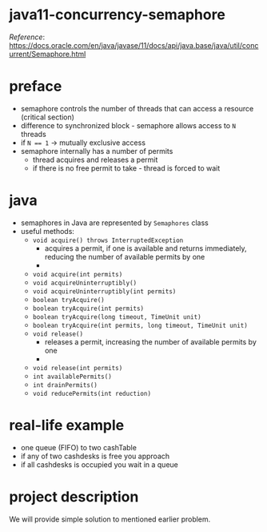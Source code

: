 # java11-concurrency-semaphore

_Reference_: https://docs.oracle.com/en/java/javase/11/docs/api/java.base/java/util/concurrent/Semaphore.html

# preface
* semaphore controls the number of threads that can access 
a resource (critical section)
* difference to synchronized block - semaphore allows access 
to `N` threads
* if `N == 1` -> mutually exclusive access
* semaphore internally has a number of permits
    * thread acquires and releases a permit
    * if there is no free permit to take - thread is forced to wait

# java
* semaphores in Java are represented by `Semaphores` class
* useful methods:
    * `void acquire() throws InterruptedException`
        * acquires a permit, if one is available and returns immediately, 
        reducing the number of available permits by one
        * 
    * `void acquire(int permits)`
    * `void acquireUninterruptibly()`
    * `void acquireUninterruptibly(int permits)`
    * `boolean tryAcquire()`
    * `boolean tryAcquire(int permits)`
    * `boolean tryAcquire(long timeout, TimeUnit unit)`
    * `boolean tryAcquire(int permits, long timeout, TimeUnit unit)`
    * `void release()`
        * releases a permit, increasing the number of available permits by one
        * 
    * `void release(int permits)`
    * `int availablePermits()`
    * `int drainPermits()`
    * `void reducePermits(int reduction)`
# real-life example
* one queue (FIFO) to two cashTable
* if any of two cashdesks is free you approach
* if all cashdesks is occupied you wait in a queue

# project description
We will provide simple solution to mentioned earlier problem.